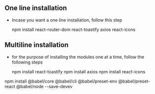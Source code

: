 ## One line installation
- Incase you want a one line installation, follow this step

   npm install react-router-dom  react-toastify axios  react-icons



## Multiline installation
 - for the purpose of installing the modules one at a time, follow the following steps

    npm install react-toastify
    npm install axios
    npm install react-icons


npm install @babel/core @babel/cli @babel/preset-env @babel/preset-react @babel/node --save-devev